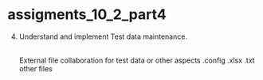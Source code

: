 # assigments_10_2_part4


4. Understand and implement Test data maintenance.
<br></br>

    External file collaboration for test data or other aspects
    .config
    .xlsx
    .txt
    other files


